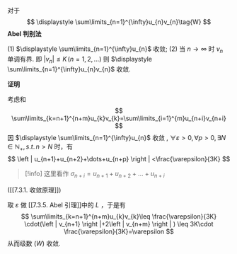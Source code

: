
对于 
$$
\displaystyle \sum\limits_{n=1}^{\infty}u_{n}v_{n}\tag{W}
$$
**Abel 判别法**

(1) $\displaystyle \sum\limits_{n=1}^{\infty}u_{n}$ 收敛;
(2) 当 $\displaystyle n\to \infty$ 时 $\displaystyle v_{n}$ 单调有界. 即 $\displaystyle | v_{n}|\leq K\,(n=1,2,\dots)$
则 $\displaystyle \sum\limits_{n=1}^{\infty}u_{n}v_{n}$ 收敛.

**证明**

考虑和
$$
\sum\limits_{k=n+1}^{n+m}u_{k}v_{k}=\sum\limits_{i=1}^{m}u_{n+i}v_{n+i}
$$
因 $\displaystyle \sum\limits_{n=1}^{\infty}u_{n}$ 收敛 , $\displaystyle \forall\varepsilon>0,\forall p>0,\exists N \in \mathbb{N}_{+}, \,s.t.\,n>N$ 时，有
$$
\left | u_{n+1}+u_{n+2}+\dots+u_{n+p} \right | <\frac{\varepsilon}{3K}
$$
> [!info] 
> 这里看作 $\displaystyle \sigma_{n+i}=u_{n+1}+u_{n+2}+\dots+u_{n+i}$ 


 ([[7.3.1. 收敛原理]])

取 $\displaystyle \varepsilon$ 做 [[7.3.5. Abel 引理]]中的 $\displaystyle L$ ，于是有
$$
\sum\limits_{k=n+1}^{n+m}u_{k}v_{k}\leq \frac{\varepsilon}{3K} \cdot(\left | v_{n+1}  \right |+2\left | v_{n+m} \right | ) \leq 3K\cdot \frac{\varepsilon}{3K}=\varepsilon
$$
从而级数 $\displaystyle (W)$ 收敛.


